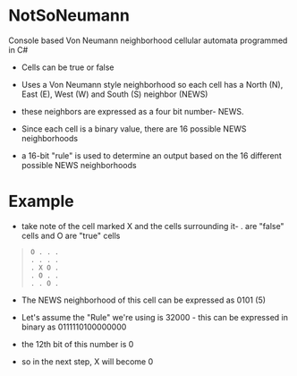 # NotSoNeumann
Console based Von Neumann neighborhood cellular automata programmed in C#

* Cells can be true or false  

* Uses a Von Neumann style neighborhood so each cell has a North (N), East (E), West (W) and South (S) neighbor (NEWS)  

* these neighbors are expressed as a four bit number- NEWS.  

* Since each cell is a binary value, there are 16 possible NEWS neighborhoods 

* a 16-bit "rule" is used to determine an output based on the 16 different possible NEWS neighborhoods  

# Example

* take note of the cell marked X and the cells surrounding it- . are "false" cells and O are "true" cells

>     O . . .  
>     . . . .  
>     . X O .  
>     . O . .  
>     . . O .  

* The NEWS neighborhood of this cell can be expressed as 0101 (5)  

* Let's assume the "Rule" we're using is 32000 - this can be expressed in binary as ‭0111110100000000‬  

* the 12th bit of this number is 0

* so in the next step, X will become 0
